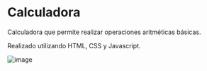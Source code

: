# Calculadora
Calculadora que permite realizar operaciones aritméticas básicas.

Realizado utilizando HTML, CSS y Javascript.

![image](https://user-images.githubusercontent.com/72423707/115655690-66c9f500-a2f9-11eb-9f5c-e680af76a850.png)
